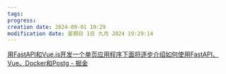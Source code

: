 ```yaml
---
tags: 
progress: 
creation date: 2024-09-01 19:29
modification date: 星期日 1日 九月 2024 19:29:14
---
```

[用FastAPI和Vue.js开发一个单页应用程序下面将逐步介绍如何使用FastAPI、Vue、Docker和Postg - 掘金](https://juejin.cn/post/7113790977848360967)